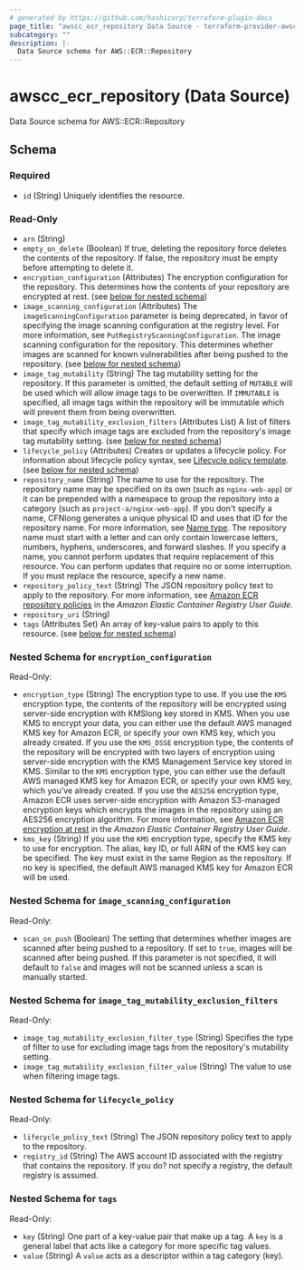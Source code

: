 ```yaml
---
# generated by https://github.com/hashicorp/terraform-plugin-docs
page_title: "awscc_ecr_repository Data Source - terraform-provider-awscc"
subcategory: ""
description: |-
  Data Source schema for AWS::ECR::Repository
---
```


# awscc_ecr_repository (Data Source)

Data Source schema for AWS::ECR::Repository



<!-- schema generated by tfplugindocs -->
## Schema

### Required

- `id` (String) Uniquely identifies the resource.

### Read-Only

- `arn` (String)
- `empty_on_delete` (Boolean) If true, deleting the repository force deletes the contents of the repository. If false, the repository must be empty before attempting to delete it.
- `encryption_configuration` (Attributes) The encryption configuration for the repository. This determines how the contents of your repository are encrypted at rest. (see [below for nested schema](#nestedatt--encryption_configuration))
- `image_scanning_configuration` (Attributes) The ``imageScanningConfiguration`` parameter is being deprecated, in favor of specifying the image scanning configuration at the registry level. For more information, see ``PutRegistryScanningConfiguration``.
  The image scanning configuration for the repository. This determines whether images are scanned for known vulnerabilities after being pushed to the repository. (see [below for nested schema](#nestedatt--image_scanning_configuration))
- `image_tag_mutability` (String) The tag mutability setting for the repository. If this parameter is omitted, the default setting of ``MUTABLE`` will be used which will allow image tags to be overwritten. If ``IMMUTABLE`` is specified, all image tags within the repository will be immutable which will prevent them from being overwritten.
- `image_tag_mutability_exclusion_filters` (Attributes List) A list of filters that specify which image tags are excluded from the repository's image tag mutability setting. (see [below for nested schema](#nestedatt--image_tag_mutability_exclusion_filters))
- `lifecycle_policy` (Attributes) Creates or updates a lifecycle policy. For information about lifecycle policy syntax, see [Lifecycle policy template](https://docs.aws.amazon.com/AmazonECR/latest/userguide/LifecyclePolicies.html). (see [below for nested schema](#nestedatt--lifecycle_policy))
- `repository_name` (String) The name to use for the repository. The repository name may be specified on its own (such as ``nginx-web-app``) or it can be prepended with a namespace to group the repository into a category (such as ``project-a/nginx-web-app``). If you don't specify a name, CFNlong generates a unique physical ID and uses that ID for the repository name. For more information, see [Name type](https://docs.aws.amazon.com/AWSCloudFormation/latest/UserGuide/aws-properties-name.html).
 The repository name must start with a letter and can only contain lowercase letters, numbers, hyphens, underscores, and forward slashes.
  If you specify a name, you cannot perform updates that require replacement of this resource. You can perform updates that require no or some interruption. If you must replace the resource, specify a new name.
- `repository_policy_text` (String) The JSON repository policy text to apply to the repository. For more information, see [Amazon ECR repository policies](https://docs.aws.amazon.com/AmazonECR/latest/userguide/repository-policy-examples.html) in the *Amazon Elastic Container Registry User Guide*.
- `repository_uri` (String)
- `tags` (Attributes Set) An array of key-value pairs to apply to this resource. (see [below for nested schema](#nestedatt--tags))

<a id="nestedatt--encryption_configuration"></a>
### Nested Schema for `encryption_configuration`

Read-Only:

- `encryption_type` (String) The encryption type to use.
 If you use the ``KMS`` encryption type, the contents of the repository will be encrypted using server-side encryption with KMSlong key stored in KMS. When you use KMS to encrypt your data, you can either use the default AWS managed KMS key for Amazon ECR, or specify your own KMS key, which you already created.
 If you use the ``KMS_DSSE`` encryption type, the contents of the repository will be encrypted with two layers of encryption using server-side encryption with the KMS Management Service key stored in KMS. Similar to the ``KMS`` encryption type, you can either use the default AWS managed KMS key for Amazon ECR, or specify your own KMS key, which you've already created. 
 If you use the ``AES256`` encryption type, Amazon ECR uses server-side encryption with Amazon S3-managed encryption keys which encrypts the images in the repository using an AES256 encryption algorithm.
 For more information, see [Amazon ECR encryption at rest](https://docs.aws.amazon.com/AmazonECR/latest/userguide/encryption-at-rest.html) in the *Amazon Elastic Container Registry User Guide*.
- `kms_key` (String) If you use the ``KMS`` encryption type, specify the KMS key to use for encryption. The alias, key ID, or full ARN of the KMS key can be specified. The key must exist in the same Region as the repository. If no key is specified, the default AWS managed KMS key for Amazon ECR will be used.


<a id="nestedatt--image_scanning_configuration"></a>
### Nested Schema for `image_scanning_configuration`

Read-Only:

- `scan_on_push` (Boolean) The setting that determines whether images are scanned after being pushed to a repository. If set to ``true``, images will be scanned after being pushed. If this parameter is not specified, it will default to ``false`` and images will not be scanned unless a scan is manually started.


<a id="nestedatt--image_tag_mutability_exclusion_filters"></a>
### Nested Schema for `image_tag_mutability_exclusion_filters`

Read-Only:

- `image_tag_mutability_exclusion_filter_type` (String) Specifies the type of filter to use for excluding image tags from the repository's mutability setting.
- `image_tag_mutability_exclusion_filter_value` (String) The value to use when filtering image tags.


<a id="nestedatt--lifecycle_policy"></a>
### Nested Schema for `lifecycle_policy`

Read-Only:

- `lifecycle_policy_text` (String) The JSON repository policy text to apply to the repository.
- `registry_id` (String) The AWS account ID associated with the registry that contains the repository. If you do? not specify a registry, the default registry is assumed.


<a id="nestedatt--tags"></a>
### Nested Schema for `tags`

Read-Only:

- `key` (String) One part of a key-value pair that make up a tag. A ``key`` is a general label that acts like a category for more specific tag values.
- `value` (String) A ``value`` acts as a descriptor within a tag category (key).
